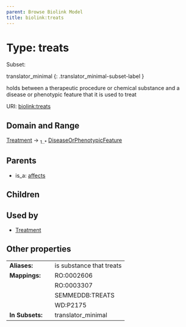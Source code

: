 ```yaml
---
parent: Browse Biolink Model
title: biolink:treats
---
```


# Type: treats

Subset:

translator_minimal
{: .translator_minimal-subset-label }


holds between a therapeutic procedure or chemical substance and a disease or phenotypic feature that it is used to treat

URI: [biolink:treats](https://w3id.org/biolink/vocab/treats)

## Domain and Range

[Treatment](Treatment.md) ->  <sub>1..*</sub> [DiseaseOrPhenotypicFeature](DiseaseOrPhenotypicFeature.md)

## Parents

 *  is_a: [affects](affects.md)

## Children


## Used by

 * [Treatment](Treatment.md)

## Other properties

|  |  |  |
| --- | --- | --- |
| **Aliases:** | | is substance that treats |
| **Mappings:** | | RO:0002606 |
|  | | RO:0003307 |
|  | | SEMMEDDB:TREATS |
|  | | WD:P2175 |
| **In Subsets:** | | translator_minimal |

